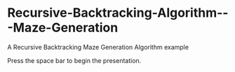 # Recursive-Backtracking-Algorithm---Maze-Generation
A Recursive Backtracking Maze Generation Algorithm example

Press the space bar to begin the presentation.
